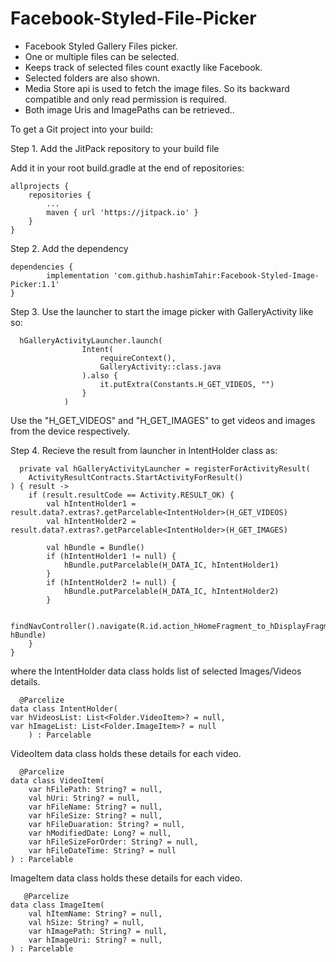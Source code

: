 # Facebook-Styled-File-Picker

- Facebook Styled Gallery Files picker.
- One or multiple files can be selected.
- Keeps track of selected files count exactly like Facebook.
- Selected folders are also shown.
- Media Store api is used to fetch the image files. So its backward compatible and only read permission is required.
- Both image Uris and ImagePaths can be retrieved..

To get a Git project into your build:

Step 1. Add the JitPack repository to your build file

Add it in your root build.gradle at the end of repositories:

	allprojects {
		repositories {
			...
			maven { url 'https://jitpack.io' }
		}
	}

Step 2. Add the dependency

	dependencies {
	        implementation 'com.github.hashimTahir:Facebook-Styled-Image-Picker:1.1'
	}

Step 3. Use the launcher to start the image picker with GalleryActivity like so:

      hGalleryActivityLauncher.launch(
                    Intent(
                        requireContext(),
                        GalleryActivity::class.java
                    ).also {
                        it.putExtra(Constants.H_GET_VIDEOS, "")
                    }
                )

Use the "H_GET_VIDEOS" and "H_GET_IMAGES" to get videos and images from the device respectively.

Step 4. Recieve the result from launcher in IntentHolder class as:

	  private val hGalleryActivityLauncher = registerForActivityResult(
        ActivityResultContracts.StartActivityForResult()
    ) { result ->
        if (result.resultCode == Activity.RESULT_OK) {
            val hIntentHolder1 = result.data?.extras?.getParcelable<IntentHolder>(H_GET_VIDEOS)
            val hIntentHolder2 = result.data?.extras?.getParcelable<IntentHolder>(H_GET_IMAGES)

            val hBundle = Bundle()
            if (hIntentHolder1 != null) {
                hBundle.putParcelable(H_DATA_IC, hIntentHolder1)
            }
            if (hIntentHolder2 != null) {
                hBundle.putParcelable(H_DATA_IC, hIntentHolder2)
            }

            findNavController().navigate(R.id.action_hHomeFragment_to_hDisplayFragment, hBundle)
        }
    }

where the IntentHolder data class holds list of selected Images/Videos details.

      @Parcelize
    data class IntentHolder(
    var hVideosList: List<Folder.VideoItem>? = null,
    var hImageList: List<Folder.ImageItem>? = null  
        ) : Parcelable


VideoItem data class holds these details for each video.

      @Parcelize
    data class VideoItem(
        var hFilePath: String? = null,
        val hUri: String? = null,
        var hFileName: String? = null,
        var hFileSize: String? = null,
        var hFileDuaration: String? = null,
        var hModifiedDate: Long? = null,
        var hFileSizeForOrder: String? = null,
        var hFileDateTime: String? = null
    ) : Parcelable


ImageItem data class holds these details for each video.

       @Parcelize
    data class ImageItem(
        val hItemName: String? = null,
        val hSize: String? = null,
        var hImagePath: String? = null,
        var hImageUri: String? = null,
    ) : Parcelable








